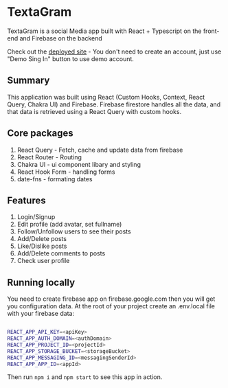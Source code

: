 # TextaGram

TextaGram is a social Media app built with React + Typescript on the front-end and Firebase on the backend

Check out the [deployed site](/) - You don't need to create an account, just use "Demo Sing In" button to use demo account.

## Summary

This application was built using React (Custom Hooks, Context, React Query, Chakra UI) and Firebase. Firebase firestore handles all the data, and that data is retrieved using a React Query with custom hooks.


## Core packages

1. React Query - Fetch, cache and update data from firebase
2. React Router - Routing
3. Chakra UI - ui component libary and styling
4. React Hook Form - handling forms
5. date-fns - formating dates

## Features

1. Login/Signup
2. Edit profile (add avatar, set fullname)
3. Follow/Unfollow users to see their posts
4. Add/Delete posts
5. Like/Dislike posts
6. Add/Delete comments to posts
7. Check user profile

## Running locally

You need to create firebase app on firebase.google.com then you will get you configuration data.
At the root of your project create an .env.local file with your firebase data:

```bash

REACT_APP_API_KEY=<apiKey>
REACT_APP_AUTH_DOMAIN=<authDomain>
REACT_APP_PROJECT_ID=<projectId>
REACT_APP_STORAGE_BUCKET=<storageBucket>
REACT_APP_MESSAGING_ID=<messagingSenderId>
REACT_APP_APP_ID=<appId>
```

Then run <code>npm i</code> and <code>npm start</code> to see this app in action.
